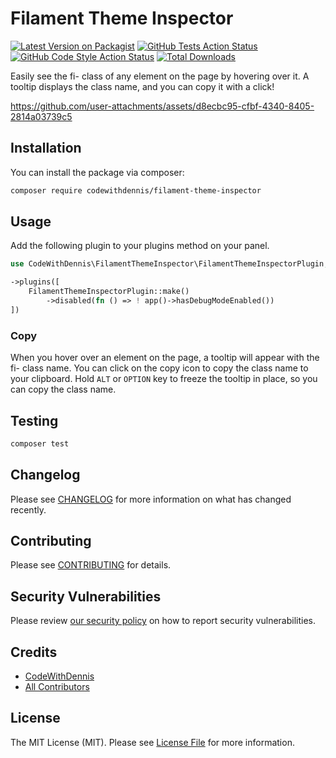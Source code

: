 # Filament Theme Inspector

[![Latest Version on Packagist](https://img.shields.io/packagist/v/codewithdennis/filament-theme-inspector.svg?style=flat-square)](https://packagist.org/packages/codewithdennis/filament-theme-inspector)
[![GitHub Tests Action Status](https://img.shields.io/github/actions/workflow/status/codewithdennis/filament-theme-inspector/run-tests.yml?branch=main&label=tests&style=flat-square)](https://github.com/codewithdennis/filament-theme-inspector/actions?query=workflow%3Arun-tests+branch%3Amain)
[![GitHub Code Style Action Status](https://img.shields.io/github/actions/workflow/status/codewithdennis/filament-theme-inspector/fix-php-code-styling.yml?branch=main&label=code%20style&style=flat-square)](https://github.com/codewithdennis/filament-theme-inspector/actions?query=workflow%3A"Fix+PHP+code+styling"+branch%3Amain)
[![Total Downloads](https://img.shields.io/packagist/dt/codewithdennis/filament-theme-inspector.svg?style=flat-square)](https://packagist.org/packages/codewithdennis/filament-theme-inspector)

Easily see the fi- class of any element on the page by hovering over it. A tooltip displays the class name, and you can copy it with a click!


https://github.com/user-attachments/assets/d8ecbc95-cfbf-4340-8405-2814a03739c5


## Installation

You can install the package via composer:

```bash
composer require codewithdennis/filament-theme-inspector
```

## Usage

Add the following plugin to your plugins method on your panel.

```php
use CodeWithDennis\FilamentThemeInspector\FilamentThemeInspectorPlugin;

->plugins([
    FilamentThemeInspectorPlugin::make()
        ->disabled(fn () => ! app()->hasDebugModeEnabled())
])
```

### Copy
When you hover over an element on the page, a tooltip will appear with the fi- class name. You can click on the copy icon to copy the class name to your clipboard. Hold `ALT` or `OPTION` key to freeze the tooltip in place, so you can copy the class name.

## Testing

```bash
composer test
```

## Changelog

Please see [CHANGELOG](CHANGELOG.md) for more information on what has changed recently.

## Contributing

Please see [CONTRIBUTING](.github/CONTRIBUTING.md) for details.

## Security Vulnerabilities

Please review [our security policy](../../security/policy) on how to report security vulnerabilities.

## Credits

- [CodeWithDennis](https://github.com/CodeWithDennis)
- [All Contributors](../../contributors)

## License

The MIT License (MIT). Please see [License File](LICENSE.md) for more information.
